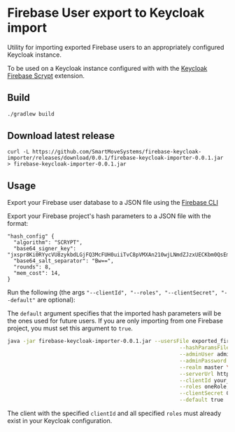 # Firebase User export to Keycloak import

Utility for importing exported Firebase users to an appropriately configured Keycloak instance.

To be used on a Keycloak instance configured with with the [Keycloak Firebase Scrypt](https://github.com/SmartMoveSystems/keycloak-firebase-scrypt) extension.

## Build

```bash
./gradlew build
```

## Download latest release

```
curl -L https://github.com/SmartMoveSystems/firebase-keycloak-importer/releases/download/0.0.1/firebase-keycloak-importer-0.0.1.jar > firebase-keycloak-importer-0.0.1.jar
```

## Usage

Export your Firebase user database to a JSON file using the [Firebase CLI](https://firebase.google.com/docs/cli/auth)

Export your Firebase project's hash parameters to a JSON file with the format:

```
"hash_config" {
  "algorithm": "SCRYPT",
  "base64_signer_key": "jxspr8Ki0RYycVU8zykbdLGjFQ3McFUH0uiiTvC8pVMXAn210wjLNmdZJzxUECKbm0QsEmYUSDzZvpjeJ9WmXA==",
  "base64_salt_separator": "Bw==",
  "rounds": 8,
  "mem_cost": 14,
}
```

Run the following (the args `"--clientId", "--roles", "--clientSecret", "--default"` are optional):

The `default` argument specifies that the imported hash parameters will be the ones used for future users. 
If you are only importing from one Firebase project, you must set this argument to `true`.

```bash
java -jar firebase-keycloak-importer-0.0.1.jar --usersFile exported_firebase_users.json \
                                                       --hashParamsFile hash_params.json \
                                                       --adminUser admin \
                                                       --adminPassword admin \
                                                       --realm master \
                                                       --serverUrl http://localhost:8080/auth \
                                                       --clientId your_keycloak_client_app_id \
                                                       --roles oneRole,anotherRole \
                                                       --clientSecret 0d61686d-57fc-4048-b052-4ce74978c468 \
                                                       --default true
```

The client with the specified `clientId` and all specified `roles` must already exist in your Keycloak configuration.
